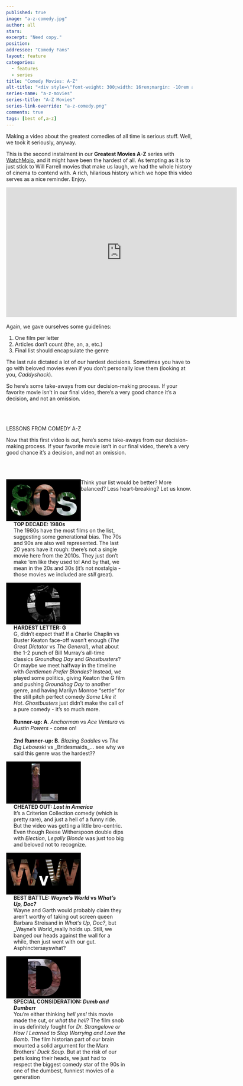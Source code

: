 ```yaml
---
published: true
image: "a-z-comedy.jpg"
author: all
stars: 
excerpt: "Need copy."
position: 
addressee: "Comedy Fans"
layout: feature
categories: 
  - features
  - series
title: "Comedy Movies: A-Z"
alt-title: "<div style=\"font-weight: 300;width: 16rem;margin: -10rem auto 0 auto;font-family: Helvetica Neue;color: #fff;font-size: 1.5rem;padding-left: 2rem;text-align: center;\">The greatest movies of all time</div>"
series-name: "a-z-movies"
series-title: "A-Z Movies"
series-link-override: "a-z-comedy.png"
comments: true
tags: [best of,a-z]
---
```

Making a video about the greatest comedies of all time is serious stuff. Well, we took it seriously, anyway. 

This is the second instalment in our **Greatest Movies A-Z** series with [WatchMojo](https://www.youtube.com/channel/UCaWd5_7JhbQBe4dknZhsHJg), and it might have been the hardest of all. As tempting as it is to just stick to Will Farrell movies that make us laugh, we had the whole history of cinema to contend with. A rich, hilarious history which we hope this video serves as a nice reminder. Enjoy. 

<iframe width="624" height="351" src="https://www.youtube.com/embed/1iDnJOq_5yo?ecver=1" frameborder="0" allowfullscreen></iframe>

Again, we gave ourselves some guidelines:

1. One film per letter
1. Articles don’t count (the, an, a, etc.)
1. Final list should encapsulate the genre

The last rule dictated a lot of our hardest decisions. Sometimes you have to go with beloved movies even if you don’t personally love them (looking at you, _Caddyshack_). 

So here’s some take-aways from our decision-making process. If your favorite movie isn’t in our final video, there’s a very good chance it’s a decision, and not an omission.

<p class="intro" style="margin-top:4rem">LESSONS FROM COMEDY A-Z</p>

Now that this first video is out, here’s some take-aways from our decision-making process. If your favorite movie isn’t in our final video, there’s a very good chance it’s a decision, and not an omission. 

<div class="clearfix" style="margin-top:4rem;width:100%;">
	<div style="height:100%;float:left;width:40%;">
		<img style="vertical-align: top;display: inline-block;" src="/assets/img/features/inline/a-z-comedy/top-decade.jpg"> 
	</div>
	<p style="margin-top:0;float:left;width:60%;padding-left: 20px;">
		<strong>TOP DECADE: 1980s</strong><br />
		The 1980s have the most films on the list, suggesting some generational bias. The 70s and 90s are also well represented. The last 20 years have it rough: there’s not a single movie here from the 2010s. They just don’t make ‘em like they used to! And by that, we mean in the 20s and 30s (it’s not nostalgia - those movies we included are <em>still</em> great).
	</p>
</div>

<div class="clearfix"  style="margin-top:4rem;width:100%;">
	<div style="height:100%;float:left;width:40%;">
		<img style="vertical-align: top;display: inline-block;" src="/assets/img/features/inline/a-z-comedy/hardest-letter.jpg"> 
	</div>
	<p style="margin-top:0;float:left;width:60%;padding-left: 20px;">
		<strong>HARDEST LETTER: G</strong><br />
		G, didn’t expect that! If a Charlie Chaplin vs Buster Keaton face-off wasn’t enough (<em>The Great Dictator</em> vs <em>The General</em>), what about the 1-2 punch of Bill Murray’s all-time classics <em>Groundhog Day</em> and <em>Ghostbusters</em>? Or maybe we meet halfway in the timeline with <em>Gentlemen Prefer Blondes</em>? Instead, we played some politics, giving Keaton the G film and pushing <em>Groundhog Day</em> to another genre, and having Marilyn Monroe “settle” for the still pitch perfect comedy <em>Some Like it Hot</em>. <em>Ghostbusters</em> just didn’t make the call of a pure comedy - it’s so much more.<br />
		<br />
		<strong>Runner-up: A</strong>. <em>Anchorman</em> vs <em>Ace Ventura</em> vs <em>Austin Powers</em> - come on!<br />
		<br />
		<strong>2nd Runner-up: B.</strong> <em>Blazing Saddles</em> vs <em>The Big Lebowski</em> vs _Bridesmaids_… see why we said this genre was the hardest??</p>
</div>

<div class="clearfix"  style="margin-top:4rem;width:100%;">
	<div style="height:100%;float:left;width:40%;">
		<img style="vertical-align: top;display: inline-block;" src="/assets/img/features/inline/a-z-comedy/cheated-out.jpg"> 
	</div>
	<p style="margin-top:0;float:left;width:60%;padding-left: 20px;">
		<strong>CHEATED OUT: <em>Lost in America</em></strong><br />
		It’s a Criterion Collection comedy (which is pretty rare), and just a hell of a funny ride. But the video was getting a little bro-centric. Even though Reese Witherspoon double dips with <em>Election</em>, <em>Legally Blonde</em> was just too big and beloved not to recognize.
	</p>
</div>

<div class="clearfix" style="margin-top:4rem;width:100%;">
	<div style="height:100%;float:left;width:40%;">
		<img style="vertical-align: top;display: inline-block;" src="/assets/img/features/inline/a-z-comedy/best-battle.jpg"> 
	</div>
	<p style="margin-top:0;float:left;width:60%;padding-left: 20px;">
		<strong>BEST BATTLE: <em>Wayne’s World</em> <strong>vs</strong> <em>What’s Up, Doc?</em></strong><br />
		Wayne and Garth would probably claim they aren’t worthy of taking out screen queen Barbara Streisand in <em>What’s Up, Doc?</em>, but _Wayne’s World_really holds up. Still, we banged our heads against the wall for a while, then just went with our gut. Asphinctersayswhat?
	</p>
</div>

<div class="clearfix"  style="margin:4rem 0;width:100%;">
	<div style="height:100%;float:left;width:40%;">
		<img style="vertical-align: top;display: inline-block;" src="/assets/img/features/inline/a-z-comedy/special-consideration.jpg"> 
	</div>
	<p style="margin-top:0;float:left;width:60%;padding-left: 20px;">
		<strong>SPECIAL CONSIDERATION: <em>Dumb and Dumber</em>r</strong><br />
		You’re either thinking <em>hell yes!</em> this movie made the cut, or <em>what the hell</em>? The film snob in us definitely fought for <em>Dr. Strangelove or How I Learned to Stop Worrying and Love the Bomb</em>. The film historian part of our brain mounted a solid argument for the Marx Brothers’ <em>Duck Soup</em>. But at the risk of our pets losing their heads, we just had to respect the biggest comedy star of the 90s in one of the dumbest, funniest movies of a generation
	</p>
</div>

Think your list would be better? More balanced? Less heart-breaking? Let us know.
